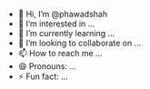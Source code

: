 - 👋 Hi, I’m @phawadshah
- 👀 I’m interested in ...
- 🌱 I’m currently learning ...
- 💞️ I’m looking to collaborate on ...
- 📫 How to reach me ...
- 😄 Pronouns: ...
- ⚡ Fun fact: ...

<!---
phawadshah/phawadshah is a ✨ special ✨ repository because its `README.md` (this file) appears on your GitHub profile.
You can click the Preview link to take a look at your changes.
--->
